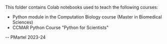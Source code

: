 This folder contains Colab notebooks used to teach the following courses:

- Python module in the Computation Biology course (Master in Biomedical Sciences)
- CCMAR Python Course "Python for Scientists" 

-- PMartel 2023-24


